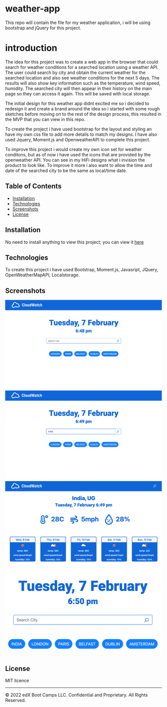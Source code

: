 # weather-app
This repo will contain the file for my weather application, i will be using bootstrap and jQuery for this project.

# introduction
The idea for this project was to create a web app in the browser that could search for weather conditions for a searched location using a weather API. The user could search by city and obtain the current weather for the searched location and also see weather conditions for the next 5 days. The results will also show key information such as the temperature, wind speed, humidity. The searched city will then appear in their history on the main page so they can access it again. This will be saved with local storage.

The initial design for this weather app didnt excited me so i decided to redesign it and create a brand around the idea so i started with some rough sketches before moving on to the rest of the design process, this resulted in the MVP that you can view in this repo.

To create the project i have used bootstrap for the layout and styling an have my own css file to add more details to match my designs. I have also used Jquery, Moment.js and OpenweatherAPI to complete this project.

To improve this project i would create my own icon set for weather conditons, but as of now i have used the icons that are provided by the openweather API. You can see in my HiFi designs what i invision the product to look like.
To improve it more i also want to allow the time and date of the searched city to be the same as local/time date.



## Table of Contents

- [Installation](#installation)
- [Technologies](#technologie)
- [Screenshots](#screenshots)
- [License](#license)

## Installation

No need to install anything to view this project; you can view it [here]()

## Technologies

To create this project i have used Bootstrap, Moment.js, Javasript, JQuery, OpenWeatherMapAPI, Localstorage.

## Screenshots

![screenshot](./assets/images/screenshot1.png)
![screenshot](./assets/images/screenshot2.png)
![screenshot](./assets/images/screenshot3.png)
![screenshot](./assets/images/screenshot4.png)


## License

MIT licence

---

© 2022 edX Boot Camps LLC. Confidential and Proprietary. All Rights Reserved.


